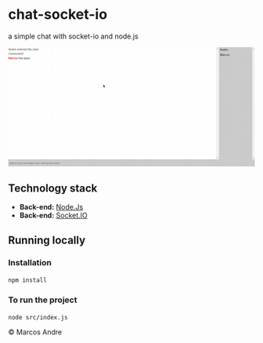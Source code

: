 # chat-socket-io
a simple chat with socket-io and node.js 

<img src="./public/assets/Project.gif" alt="gif">

## Technology stack

* **Back-end:** [Node.Js](https://nodejs.org/en/)
* **Back-end:** [Socket.IO](https://socket.io/)

## Running locally

### Installation
`npm install`

### To run the project
`node src/index.js`


© Marcos Andre